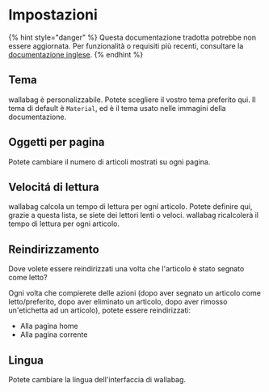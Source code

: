 # Impostazioni

{% hint style="danger" %}
Questa documentazione tradotta potrebbe non essere aggiornata. Per funzionalità o requisiti più recenti, consultare la [documentazione inglese](https://doc.wallabag.org/en/).
{% endhint %}

## Tema

wallabag è personalizzabile. Potete scegliere il vostro tema preferito
qui. Il tema di default è `Material`, ed è il tema usato nelle immagini
della documentazione.

## Oggetti per pagina

Potete cambiare il numero di articoli mostrati su ogni pagina.

## Velocitá di lettura

wallabag calcola un tempo di lettura per ogni articolo. Potete definire
qui, grazie a questa lista, se siete dei lettori lenti o veloci.
wallabag ricalcolerà il tempo di lettura per ogni articolo.

## Reindirizzamento
Dove volete essere reindirizzati una volta che l'articolo è stato segnato come letto?

Ogni volta che compierete delle azioni (dopo aver segnato un articolo come letto/preferito, dopo aver eliminato un articolo, dopo aver rimosso un'etichetta ad un articolo), potete essere reindirizzati:

-   Alla pagina home
-   Alla pagina corrente

## Lingua

Potete cambiare la lingua dell'interfaccia di wallabag.
